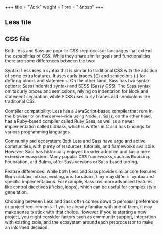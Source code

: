 +++
title = "Work"
weight = 1
pre = "<i class='fas fa-pen'></i> &nbsp"
+++

## Less file

## CSS file

Both Less and Sass are popular CSS preprocessor languages that extend the capabilities of CSS. While they share similar goals and functionalities, there are some differences between the two:

Syntax: Less uses a syntax that is similar to traditional CSS with the addition of some extra features. It uses curly braces ({}) and semicolons (;) for defining blocks and statements. On the other hand, Sass has two syntax options: Sass (indented syntax) and SCSS (Sassy CSS). The Sass syntax omits curly braces and semicolons, relying on indentation for block and statement separation, while SCSS uses curly braces and semicolons like traditional CSS.

Compiler compatibility: Less has a JavaScript-based compiler that runs in the browser or on the server-side using Node.js. Sass, on the other hand, has a Ruby-based compiler called Ruby Sass, as well as a newer implementation called LibSass, which is written in C and has bindings for various programming languages.

Community and ecosystem: Both Less and Sass have large and active communities, with plenty of resources, tutorials, and frameworks available. However, Sass has historically enjoyed broader adoption and has a more extensive ecosystem. Many popular CSS frameworks, such as Bootstrap, Foundation, and Bulma, offer Sass versions or Sass-based tooling.

Feature differences: While both Less and Sass provide similar core features like variables, mixins, nesting, and functions, they may differ in syntax and specific implementations. For example, Sass has more advanced features like control directives (if/else, loops), which can be useful for complex style generation.

Choosing between Less and Sass often comes down to personal preference or project requirements. If you're already familiar with one of them, it may make sense to stick with that choice. However, if you're starting a new project, you might consider factors such as community support, integration with existing tools, and the ecosystem around each preprocessor to make an informed decision.
